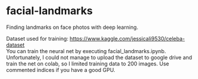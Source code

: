 # facial-landmarks
Finding landmarks on face photos with deep learning.

Dataset used for training: https://www.kaggle.com/jessicali9530/celeba-dataset  
You can train the neural net by executing facial_landmarks.ipynb. Unfortunately, I could not manage to upload the dataset to google drive and train the net on colab, so I limited training data to 200 images. Use commented indices if you have a good GPU.
